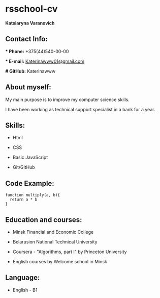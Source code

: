 # rsschool-cv

__Katsiaryna Varanovich__


## Contact Info:

__* Phone:__ +375(44)540-00-00

__* E-mail:__ Katerinawww01@gmail.com

__# GitHub:__ Katerinawww

## About myself:

My main purpose is to improve my computer science skills.

I have been working as technical support specialist in a bank for a year.

## Skills:

* Html

* CSS

* Basic JavaScript

* Git/GitHub

## Code Example:

```
function multiply(a, b){
  return a * b
}

```

## Education and courses:

* Minsk Financial and Economic College

* Belarusion National Technical University

* Coursera - "Algorithms, part I" by Princeton University

* English courses by Welcome school in Minsk

## Language:

* English - B1




